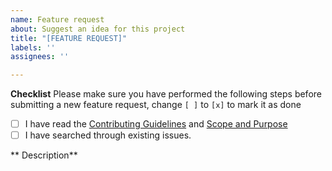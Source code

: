 ```yaml
---
name: Feature request
about: Suggest an idea for this project
title: "[FEATURE REQUEST]"
labels: ''
assignees: ''

---
```


**Checklist**
Please make sure you have performed the following steps before submitting a new feature request, change `[ ]` to `[x]` to mark it as done

- [ ] I have read the [Contributing Guidelines](https://github.com/hargata/lubelog/blob/main/.github/CONTRIBUTING.md) and [Scope and Purpose](https://github.com/hargata/lubelog/wiki/Scope-and-Purpose)
- [ ] I have searched through existing issues.

** Description**
<!-- Describe the feature request below this line -->
